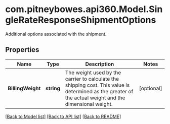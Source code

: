 # com.pitneybowes.api360.Model.SingleRateResponseShipmentOptions
Additional options associated with the shipment.

## Properties

Name | Type | Description | Notes
------------ | ------------- | ------------- | -------------
**BillingWeight** | **string** | The weight used by the carrier to calculate the shipping cost. This value is determined as the greater of the actual weight and the dimensional weight.  | [optional] 

[[Back to Model list]](../../README.md#documentation-for-models) [[Back to API list]](../../README.md#documentation-for-api-endpoints) [[Back to README]](../../README.md)

